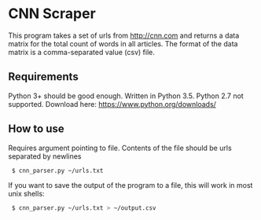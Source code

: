 # CNN Scraper
This program takes a set of urls from http://cnn.com and returns a data matrix for the total count of words in all articles. The format of the data matrix is a comma-separated value (csv) file. 

## Requirements
Python 3+ should be good enough. Written in Python 3.5. Python 2.7 not supported. Download here: https://www.python.org/downloads/

## How to use
Requires argument pointing to file. Contents of the file should be urls separated by newlines
```bash
 $ cnn_parser.py ~/urls.txt 
```

If you want to save the output of the program to a file, this will work in most unix shells:
```bash
 $ cnn_parser.py ~/urls.txt > ~/output.csv
```